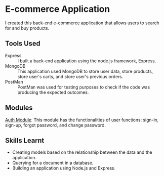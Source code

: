 <h1> E-commerce Application </h1>
I created this back-end e-commerce application that allows users to search for and buy products. 

<h2> Tools Used </h2>
<dl> 
  <dt> Express </dt>
  <dd> I built a back-end application using the node.js framework, Express. </dd>
  <dt> MongoDB </dt>
  <dd> This application used MongoDB to store user data, store products, store user's carts, and store user's previous orders. </dd>
  <dt> PostMan </dt>
  <dd> PostMan was used for testing purposes to check if the code was producing the expected outcomes. </dd>
</dl>

<h2> Modules </h2>
<a href = "https://github.com/manasviJain27/projects/tree/main/Project/E-commerce/api/module/auth"> Auth Module</a>: This module has the functionalities of user functions: sign-in, sign-up, forgot password, and change password.
<h2> Skills Learnt </h2>
<ul>
  <li>Creating models based on the relationship between the data and the application.</li>
  <li>Querying for a document in a database.</li>
  <li>Building an application using Node.js and Express.</li>
</ul>
